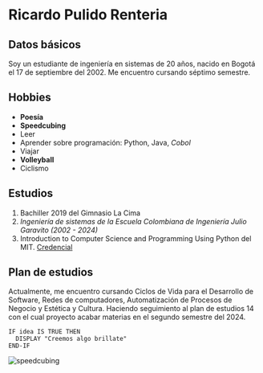 # Ricardo Pulido Renteria

## Datos básicos
Soy un estudiante de ingeniería en sistemas de 20 años, nacido en Bogotá el 17 de septiembre del 2002. Me encuentro cursando séptimo semestre.
 
## Hobbies
  - **Poesía**
  - **Speedcubing**
  - Leer
  - Aprender sobre programación: Python, Java, _Cobol_
  - Viajar
  - **Volleyball**
  - Ciclismo
 
## Estudios
  1. Bachiller 2019 del Gimnasio La Cima
  2. _Ingeniería de sistemas de la Escuela Colombiana de Ingeniería Julio Garavito (2002 - 2024)_
  3. Introduction to Computer Science and Programming Using Python del MIT. [Credencial](https://courses.edx.org/certificates/e4338e2fd8bc4a65870f47f33f9c8917)

## Plan de estudios
Actualmente, me encuentro cursando Ciclos de Vida para el Desarrollo de Software, Redes de computadores, Automatización de Procesos de Negocio y Estética y Cultura. Haciendo seguimiento al plan de estudios 14 con el cual proyecto acabar materias en el segundo semestre del 2024.

```
IF idea IS TRUE THEN
  DISPLAY "Creemos algo brillate"
END-IF
```
![speedcubing](![el-cubo-y-un-cronómetro-d-rápido-de-rubik-del-logotipo-speedcubing-desconciertan-solucionar-la-muestra-aislada-en-fondo-gris-119230352](https://user-images.githubusercontent.com/123812772/215915150-836e6ed3-276f-4e89-80c4-67a134eb88a5.jpg)
)
